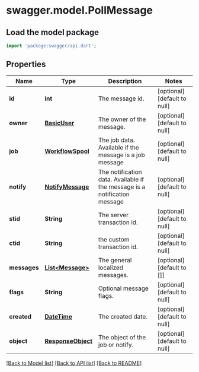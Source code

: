 # swagger.model.PollMessage

## Load the model package
```dart
import 'package:swagger/api.dart';
```

## Properties
Name | Type | Description | Notes
------------ | ------------- | ------------- | -------------
**id** | **int** | The message id. | [optional] [default to null]
**owner** | [**BasicUser**](BasicUser.md) | The owner of the message. | [optional] [default to null]
**job** | [**WorkflowSpool**](WorkflowSpool.md) | The job data. Available if the message is a job message | [optional] [default to null]
**notify** | [**NotifyMessage**](NotifyMessage.md) | The notification data. Available if the message is a notification message | [optional] [default to null]
**stid** | **String** | The server transaction id. | [optional] [default to null]
**ctid** | **String** | the custom transaction id. | [optional] [default to null]
**messages** | [**List&lt;Message&gt;**](Message.md) | The general localized messages. | [optional] [default to []]
**flags** | **String** | Optional message flags. | [optional] [default to null]
**created** | [**DateTime**](DateTime.md) | The created date. | [optional] [default to null]
**object** | [**ResponseObject**](ResponseObject.md) | The object of the job or notify. | [optional] [default to null]

[[Back to Model list]](../README.md#documentation-for-models) [[Back to API list]](../README.md#documentation-for-api-endpoints) [[Back to README]](../README.md)


